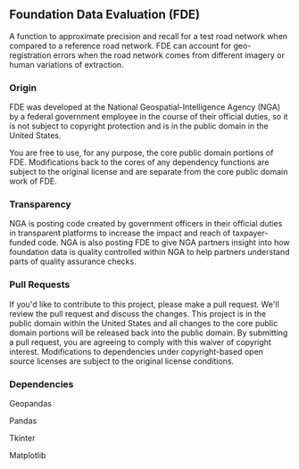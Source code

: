 ## Foundation Data Evaluation (FDE)
A function to approximate precision and recall for a test road network when compared to a reference road network. FDE can account for geo-registration errors when the road network comes from different imagery or human variations of extraction.

### Origin
FDE was developed at the National Geospatial-Intelligence Agency (NGA) by a federal government employee in the course of their official duties, so it is not subject to copyright protection and is in the public domain in the United States. 

You are free to use, for any purpose, the core public domain portions of FDE. Modifications back to the cores of any dependency functions are subject to the original license and are separate from the core public domain work of FDE. 

### Transparency
NGA is posting code created by government officers in their official duties in transparent platforms to increase the impact and reach of taxpayer-funded code. NGA is also posting FDE to give NGA partners insight into how foundation data is quality controlled within NGA to help partners understand parts of quality assurance checks.

### Pull Requests
If you'd like to contribute to this project, please make a pull request. We'll review the pull request and discuss the changes. This project is in the public domain within the United States and all changes to the core public domain portions will be released back into the public domain. By submitting a pull request, you are agreeing to comply with this waiver of copyright interest. Modifications to dependencies under copyright-based open source licenses are subject to the original license conditions.

### Dependencies
Geopandas

Pandas

Tkinter

Matplotlib


